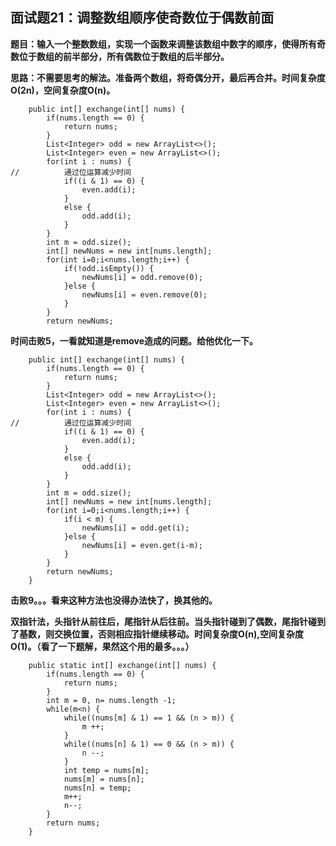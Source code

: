 ## 面试题21：调整数组顺序使奇数位于偶数前面
**题目：输入一个整数数组，实现一个函数来调整该数组中数字的顺序，使得所有奇数位于数组的前半部分，所有偶数位于数组的后半部分。**

**思路：不需要思考的解法。准备两个数组，将奇偶分开，最后再合并。时间复杂度O(2n)，空间复杂度O(n)。**
```
	public int[] exchange(int[] nums) {
		if(nums.length == 0) {
			return nums;
		}
		List<Integer> odd = new ArrayList<>();
		List<Integer> even = new ArrayList<>();
		for(int i : nums) {
//			通过位运算减少时间
			if((i & 1) == 0) {
				even.add(i);
			}
			else {
				odd.add(i);
			}
		}
		int m = odd.size();
		int[] newNums = new int[nums.length];
		for(int i=0;i<nums.length;i++) {
			if(!odd.isEmpty()) {
				newNums[i] = odd.remove(0);
			}else {
				newNums[i] = even.remove(0);
			}
		}
		return newNums;
```
**时间击败5，一看就知道是remove造成的问题。给他优化一下。**
```
	public int[] exchange(int[] nums) {
		if(nums.length == 0) {
			return nums;
		}
		List<Integer> odd = new ArrayList<>();
		List<Integer> even = new ArrayList<>();
		for(int i : nums) {
//			通过位运算减少时间
			if((i & 1) == 0) {
				even.add(i);
			}
			else {
				odd.add(i);
			}
		}
		int m = odd.size();
		int[] newNums = new int[nums.length];
		for(int i=0;i<nums.length;i++) {
			if(i < m) {
				newNums[i] = odd.get(i);
			}else {
				newNums[i] = even.get(i-m);
			}
		}
		return newNums;
    }
```
**击败9。。。看来这种方法也没得办法快了，换其他的。**

**双指针法，头指针从前往后，尾指针从后往前。当头指针碰到了偶数，尾指针碰到了基数，则交换位置，否则相应指针继续移动。时间复杂度O(n),空间复杂度O(1)。（看了一下题解，果然这个用的最多。。。）**
```
	public static int[] exchange(int[] nums) {
		if(nums.length == 0) {
			return nums;
		}
		int m = 0, n= nums.length -1;
		while(m<n) {
			while((nums[m] & 1) == 1 && (n > m)) {
				m ++;
			}
			while((nums[n] & 1) == 0 && (n > m)) {
				n --;
			}
			int temp = nums[m];
			nums[m] = nums[n];
			nums[n] = temp;
			m++;
			n--;
		}
		return nums;
    }
```